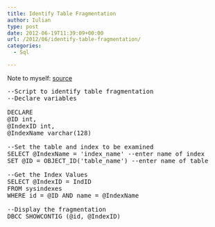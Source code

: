 ```yaml
---
title: Identify Table Fragmentation
author: Iulian
type: post
date: 2012-06-19T11:39:09+00:00
url: /2012/06/identify-table-fragmentation/
categories:
  - Sql

---
```

Note to myself: <a href="http://databasescripts.com/s/11/sql-server/identify-table-fragmentation" title="source" target="_blank">source</a> 

<pre class="lang:tsql decode:true " >--Script to identify table fragmentation
--Declare variables
 
DECLARE
@ID int,
@IndexID int,
@IndexName varchar(128)
 
--Set the table and index to be examined
SELECT @IndexName = 'index_name' --enter name of index
SET @ID = OBJECT_ID('table_name') --enter name of table
 
--Get the Index Values
SELECT @IndexID = IndID
FROM sysindexes
WHERE id = @ID AND name = @IndexName
 
--Display the fragmentation
DBCC SHOWCONTIG (@id, @IndexID)</pre>